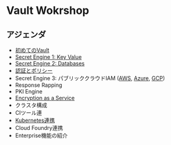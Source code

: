 # Vault Wokrshop

## アジェンダ
* [初めてのVault](https://github.com/tkaburagi/wip-vault-workshop/blob/master/hello-vault.md)
* [Secret Engine 1: Key Value](https://github.com/tkaburagi/wip-vault-workshop/blob/master/kv.md)
* [Secret Engine 2: Databases](https://github.com/tkaburagi/wip-vault-workshop/blob/master/db.md)
* [認証とポリシー](https://github.com/tkaburagi/wip-vault-workshop/blob/master/policy.md)
* Secret Engine 3: パブリッククラウドIAM ([AWS](), [Azure](), [GCP]())
* Response Rapping
* PKI Engine
* [Encryption as a Service](https://github.com/tkaburagi/wip-vault-workshop/blob/master/transit.md)
* クラスタ構成
* CIツール連
* [Kubernetes連携](https://github.com/tkaburagi/wip-vault-workshop/blob/master/k8s.md)
* Cloud Foundry連携
* Enterprise機能の紹介

